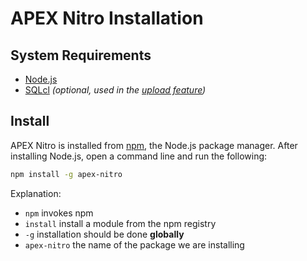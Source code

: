 # APEX Nitro Installation

## System Requirements

- [Node.js](https://nodejs.org)
- [SQLcl](http://www.oracle.com/technetwork/developer-tools/sqlcl/overview/index.html) _(optional, used in the [upload feature](upload.md))_

## Install

APEX Nitro is installed from [npm](https://www.npmjs.com/package/apex-nitro), the Node.js package manager. After installing Node.js, open a command line and run the following:

```bash
npm install -g apex-nitro
```

Explanation:

- `npm` invokes npm
- `install` install a module from the npm registry
- `-g` installation should be done **globally**
- `apex-nitro` the name of the package we are installing
